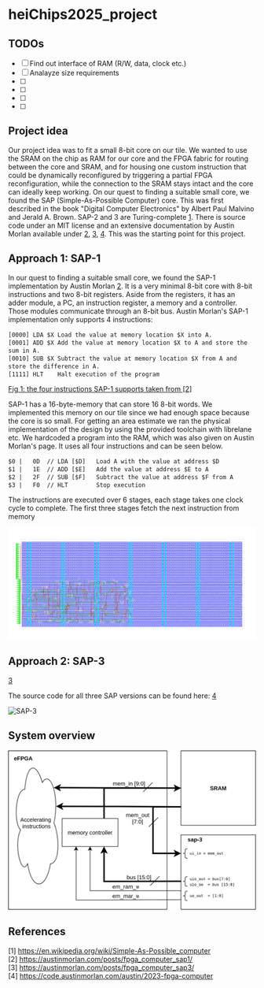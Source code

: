 # heiChips2025_project


## TODOs

- [ ] Find out interface of RAM (R/W, data, clock etc.)
- [ ] Analayze size requirements
- [ ] 
- [ ] 
- [ ] 
- [ ] 

## Project idea
Our project idea was to fit a small 8-bit core on our tile. We wanted to use the SRAM on the chip as RAM for our core and the FPGA fabric for routing between the core and SRAM, and for housing one custom instruction that could be dynamically reconfigured by triggering a partial FPGA reconfiguration, while the connection to the SRAM stays intact and the core can ideally keep working.
On our quest to finding a suitable small core, we found the SAP (Simple-As-Possible Computer) core. This was first described in the book "Digital Computer Electronics" by Albert Paul Malvino and Jerald A. Brown. SAP-2 and 3 are Turing-complete [1](#ref1). There is source code under an MIT license and an extensive documentation by Austin Morlan available under [2](#ref2), [3](#ref3), [4](#ref4). This was the starting point for this project.

## Approach 1: SAP-1 
In our quest to finding a suitable small core, we found the SAP-1 implementation by Austin Morlan [2](#ref2). It is a very minimal 8-bit core with 8-bit instructions and two 8-bit registers. Aside from the registers, it has an adder module, a PC, an instruction register, a memory and a controller. Those modules communicate through an 8-bit bus. Austin Morlan's SAP-1 implementation only supports 4 instructions: 
```
[0000] LDA $X Load the value at memory location $X into A.
[0001] ADD $X Add the value at memory location $X to A and store the sum in A.
[0010] SUB $X Subtract the value at memory location $X from A and store the difference in A.
[1111] HLT    Halt execution of the program
``` 
[Fig 1: the four instructions SAP-1 supports taken from [2]](#ref2)  

SAP-1 has a 16-byte-memory that can store 16 8-bit words. We implemented this memory on our tile since we had enough space because the core is so small. For getting an area estimate we ran the physical implementation of the design by using the provided toolchain with librelane etc. We hardcoded a program into the RAM, which was also given on Austin Morlan's page. It uses all four instructions and can be seen below.
``` 
$0 |   0D  // LDA [$D]   Load A with the value at address $D  
$1 |   1E  // ADD [$E]   Add the value at address $E to A  
$2 |   2F  // SUB [$F]   Subtract the value at address $F from A
$3 |   F0  // HLT        Stop execution
```
The instructions are executed over 6 stages, each stage takes one clock cycle to complete. The first three stages fetch the next instruction from memory 

![SAP-1](drawings/sap-1.png)


## Approach 2: SAP-3
[3](#ref3)


The source code for all three SAP versions can be found here: [4](#ref4)

![SAP-3](drawings/sap-3.png)

## System overview

![System overview](drawings/system_overview.svg)

## References
[1] <a id="ref1"> https://en.wikipedia.org/wiki/Simple-As-Possible_computer  
[2] <a id="ref2"> https://austinmorlan.com/posts/fpga_computer_sap1/  
[3] <a id="ref3"> https://austinmorlan.com/posts/fpga_computer_sap3/  
[4] <a id="ref4"> https://code.austinmorlan.com/austin/2023-fpga-computer  
